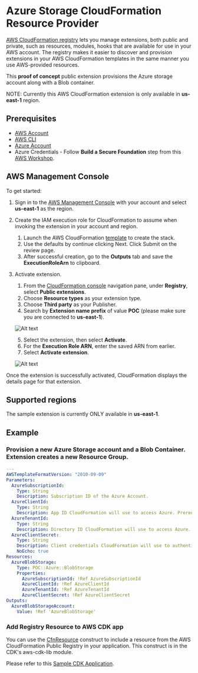 # Azure Storage CloudFormation Resource Provider

[AWS CloudFormation registry][1] lets you manage extensions, both public and private, such as resources, modules, hooks that are available for use in your AWS account. The registry makes it easier to discover and provision extensions in your AWS CloudFormation templates in the same manner you use AWS-provided resources. 

This **proof of concept** public extension provisions the Azure storage account along with a Blob container.

NOTE: Currently this AWS CloudFormation extension is only available in **us-east-1** region.

## Prerequisites
* [AWS Account][2]
* [AWS CLI][3]
* [Azure Account][4]
* Azure Credentials - Follow **Build a Secure Foundation** step from this [AWS Workshop][5].

## AWS Management Console

To get started:

1. Sign in to the [AWS Management Console][6] with your account and select **us-east-1** as the region.

2. Create the IAM execution role for CloudFormation to assume when invoking the extension in your account and region.
    1. Launch the AWS CloudFormation [template][7] to create the stack.
    2. Use the defaults by continue clicking Next. Click Submit on the review page.
    3. After successful creation, go to the **Outputs** tab and save the **ExecutionRoleArn** to clipboard. 

3. Activate extension.
    1. From the [CloudFormation console][8] navigation pane, under **Registry**, select **Public extensions**.
    2. Choose **Resource types** as your extension type.
    3. Choose **Third party** as your Publisher.
    4. Search by **Extension name prefix** of value **POC** (please make sure you are connected to **us-east-1**).

    ![Alt text](https://static.us-east-1.prod.workshops.aws/public/6097a5f1-6a34-4843-bdc9-da6c349c6d42/static/cfn-poc-extension.png)

    5. Select the extension, then select **Activate**.
    6. For the **Execution Role ARN**, enter the saved ARN from earlier.
    7. Select **Activate extension**.

    ![Alt text](https://static.us-east-1.prod.workshops.aws/public/6097a5f1-6a34-4843-bdc9-da6c349c6d42/static/cfn-poc-extension-activate.png)

Once the extension is successfully activated, CloudFormation displays the details page for that extension.

## Supported regions

The sample extension is currently ONLY available in **us-east-1**.

## Example

### Provision a new Azure Storage account and a Blob Container. Extension creates a new Resource Group.

```yaml
---
AWSTemplateFormatVersion: "2010-09-09"
Parameters:
  AzureSubscriptionId:
    Type: String
    Description: Subscription ID of the Azure Account.
  AzureClientId:
    Type: String
    Description: App ID CloudFormation will use to access Azure. Prerequisite - setup a dedicated application service principal to access Azure Blob Storage.
  AzureTenantId:
    Type: String
    Description: Directory ID CloudFormation will use to access Azure.
  AzureClientSecret:
    Type: String
    Description: Client credentials CloudFormation will use to authenticate to Azure and access services.
    NoEcho: true
Resources:
  AzureBlobStorage:
    Type: POC::Azure::BlobStorage
    Properties:
      AzureSubscriptionId: !Ref AzureSubscriptionId
      AzureClientId: !Ref AzureClientId
      AzureTenantId: !Ref AzureTenantId
      AzureClientSecret: !Ref AzureClientSecret
Outputs:
  AzureBlobStorageAccount:
    Value: !Ref 'AzureBlobStorage'

```

### Add Registry Resource to AWS CDK app

You can use the [CfnResource][9] construct to include a resource from the AWS CloudFormation Public Registry in your application. This construct is in the CDK's aws-cdk-lib module. 

Please refer to this [Sample CDK Application][10]. 

[1]: https://docs.aws.amazon.com/AWSCloudFormation/latest/UserGuide/registry.html
[2]: https://aws.amazon.com/account/
[3]: https://aws.amazon.com/cli/
[4]: https://portal.azure.com/#home
[5]: https://catalog.us-east-1.prod.workshops.aws/workshops/361cb020-df0e-4b41-956e-8233dcd85f43/en-US/secure-foundation
[6]: https://aws.amazon.com/console/
[7]: https://console.aws.amazon.com/cloudformation/home?region=us-east-1#/stacks/new?stackName=poc-azure-blobstorage-role&templateURL=https://ws-assets-prod-iad-r-iad-ed304a55c2ca1aee.s3.us-east-1.amazonaws.com/361cb020-df0e-4b41-956e-8233dcd85f43/resource-role.yaml
[8]: https://console.aws.amazon.com/cloudformation/
[9]: https://docs.aws.amazon.com/cdk/api/v2/docs/aws-cdk-lib.CfnResource.html
[10]: https://github.com/aws-samples/multicloud-resources-aws-cdk